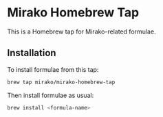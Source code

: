 # Mirako Homebrew Tap

This is a Homebrew tap for Mirako-related formulae.

## Installation

To install formulae from this tap:

```bash
brew tap mirako/mirako-homebrew-tap
```

Then install formulae as usual:

```bash
brew install <formula-name>
```